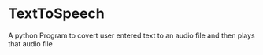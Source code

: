 # TextToSpeech
A python Program to covert user entered text to an audio file and then plays that audio file 
